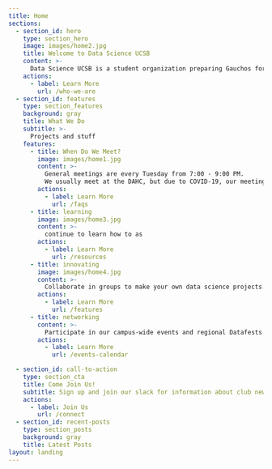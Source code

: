 ```yaml
---
title: Home
sections:
  - section_id: hero
    type: section_hero
    image: images/home2.jpg
    title: Welcome to Data Science UCSB
    content: >-
      Data Science UCSB is a student organization preparing Gauchos for successful careers in data science and analytics.
    actions:
      - label: Learn More
        url: /who-we-are
  - section_id: features
    type: section_features
    background: gray
    title: What We Do
    subtitle: >-
      Projects and stuff
    features:
      - title: When Do We Meet?
        image: images/home1.jpg
        content: >-
          General meetings are every Tuesday from 7:00 - 9:00 PM.
          We usually meet at the DAHC, but due to COVID-19, our meetings are on Zoom.
        actions:
          - label: Learn More
            url: /faqs
      - title: learning
        image: images/home3.jpg
        content: >-
          continue to learn how to as
        actions:
          - label: Learn More
            url: /resources
      - title: innovating
        image: images/home4.jpg
        content: >-
          Collaborate in groups to make your own data science projects.
        actions:
          - label: Learn More
            url: /features
      - title: networking
        content: >-
          Participate in our campus-wide events and regional Datafests.
        actions:
          - label: Learn More
            url: /events-calendar

  - section_id: call-to-action
    type: section_cta
    title: Come Join Us!
    subtitle: Sign up and join our slack for information about club news and other opportunities.
    actions:
      - label: Join Us
        url: /connect
  - section_id: recent-posts
    type: section_posts
    background: gray
    title: Latest Posts
layout: landing
---
```


